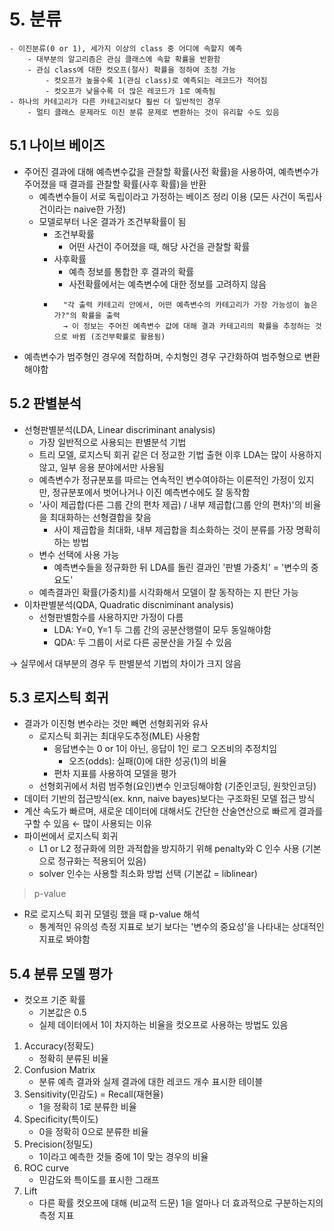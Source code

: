 # 5. 분류
```
- 이진분류(0 or 1), 세가지 이상의 class 중 어디에 속할지 예측
	- 대부분의 알고리즘은 관심 클래스에 속할 확률을 반환함
	- 관심 class에 대한 컷오프(절사) 확률을 정하여 조정 가능
		- 컷오프가 높을수록 1(관심 class)로 예측되는 레코드가 적어짐
		- 컷오프가 낮을수록 더 많은 레코드가 1로 예측됨
- 하나의 카테고리가 다른 카테고리보다 훨씬 더 일반적인 경우
	- 멀티 클래스 문제라도 이진 분류 문제로 변환하는 것이 유리할 수도 있음
```

## 5.1 나이브 베이즈
- 주어진 결과에 대해 예측변수값을 관찰할 확률(사전 확률)을 사용하여, 예측변수가 주어졌을 때 결과를 관찰할 확률(사후 확률)을 반환
 	- 예측변수들이 서로 독립이라고 가정하는 베이즈 정리 이용 (모든 사건이 독립사건이라는 naive한 가정)
	- 모델로부터 나온 결과가 조건부확률이 됨
		- 조건부확률
			- 어떤 사건이 주어졌을 때, 해당 사건을 관찰할 확률
		- 사후확률
			- 예측 정보를 통합한 후 결과의 확률
			- 사전확률에서는 예측변수에 대한 정보를 고려하지 않음
		- ```
		    "각 출력 카테고리 안에서, 어떤 예측변수의 카테고리가 가장 가능성이 높은가?"의 확률을 출력
		    → 이 정보는 주어진 예측변수 값에 대해 결과 카테고리의 확률을 추정하는 것으로 바뀜 (조건부확률로 활용됨)
		  ```
- 예측변수가 범주형인 경우에 적합하며, 수치형인 경우 구간화하여 범주형으로 변환해야함

## 5.2 판별분석
- 선형판별분석(LDA, Linear discriminant analysis)
	- 가장 일반적으로 사용되는 판별분석 기법
	- 트리 모델, 로지스틱 회귀 같은 더 정교한 기법 출현 이후 LDA는 많이 사용하지 않고, 일부 응용 분야에서만 사용됨
	- 예측변수가 정규분포를 따르는 연속적인 변수여야하는 이론적인 가정이 있지만, 정규분포에서 벗어나거나 이진 예측변수에도 잘 동작함
	- '사이 제곱합(다른 그룹 간의 편차 제곱) / 내부 제곱합(그룹 안의 편차)'의 비율을 최대화하는 선형결합을 찾음
		- 사이 제곱합을 최대화, 내부 제곱합을 최소화하는 것이 분류를 가장 명확히 하는 방법
	- 변수 선택에 사용 가능
		- 예측변수들을 정규화한 뒤 LDA를 돌린 결과인 '판별 가중치' = '변수의 중요도'
	- 예측결과인 확률(가중치)를 시각화해서 모델이 잘 동작하는 지 판단 가능
- 이차판별분석(QDA, Quadratic discniminant analysis)
	- 선형판별함수를 사용하지만 가정이 다름
		- LDA: Y=0, Y=1 두 그룹 간의 공분산행렬이 모두 동일해야함
		- QDA: 두 그룹이 서로 다른 공분산을 가질 수 있음

→ 실무에서 대부분의 경우 두 판별분석 기법의 차이가 크지 않음 

## 5.3 로지스틱 회귀
- 결과가 이진형 변수라는 것만 빼면 선형회귀와 유사
	- 로지스틱 회귀는 최대우도추정(MLE) 사용함
		- 응답변수는 0 or 1이 아닌, 응답이 1인 로그 오즈비의 추정치임
			- 오즈(odds): 실패(0)에 대한 성공(1)의 비율
		- 편차 지표를 사용하여 모델을 평가
	- 선형회귀에서 처럼 범주형(요인)변수 인코딩해야함 (기준인코딩, 원핫인코딩)
- 데이터 기반의 접근방식(ex. knn, naive bayes)보다는 구조화된 모델 접근 방식
- 계산 속도가 빠르며, 새로운 데이터에 대해서도 간단한 산술연산으로 빠르게 결과를 구할 수 있음 ← 많이 사용되는 이유
- 파이썬에서 로지스틱 회귀
	- L1 or L2 정규화에 의한 과적합을 방지하기 위해 penalty와 C 인수 사용 (기본으로 정규화는 적용되어 있음)
	- solver 인수는 사용할 최소화 방법 선택 (기본값 = liblinear)

> p-value
- R로 로지스틱 회귀 모델링 했을 때 p-value 해석
	- 통계적인 유의성 측정 지표로 보기 보다는 '변수의 중요성'을 나타내는 상대적인 지표로 봐야함

## 5.4 분류 모델 평가
- 컷오프 기준 확률
	- 기본값은 0.5
	- 실제 데이터에서 1이 차지하는 비율을 컷오프로 사용하는 방법도 있음

1. Accuracy(정확도)
	- 정확히 분류된 비율
2. Confusion Matrix
	- 분류 예측 결과와 실제 결과에 대한 레코드 개수 표시한 테이블
3. Sensitivity(민감도) = Recall(재현율)
	- 1을 정확히 1로 분류한 비율
4. Specificity(특이도)
	- 0을 정확히 0으로 분류한 비율
5. Precision(정밀도)
	- 1이라고 예측한 것들 중에 1이 맞는 경우의 비율
6. ROC curve
	- 민감도와 특이도를 표시한 그래프
7. Lift
	- 다른 확률 컷오프에 대해  (비교적 드문) 1을 얼마나 더 효과적으로 구분하는지의 측정 지표